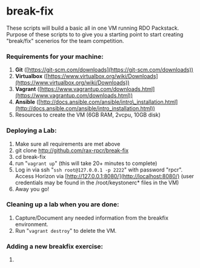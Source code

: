 # break-fix

These scripts will build a basic all in one VM running RDO Packstack. Purpose of these scripts to to give you a starting point to start creating "break/fix" scenerios for the team competition.

### Requirements for your machine:
 1. **Git** ([https://git-scm.com/downloads](https://git-scm.com/downloads))
 1. **Virtualbox** ([https://www.virtualbox.org/wiki/Downloads](https://www.virtualbox.org/wiki/Downloads))
 1. **Vagrant** ([https://www.vagrantup.com/downloads.html](https://www.vagrantup.com/downloads.html))
 1. **Ansible** ([http://docs.ansible.com/ansible/intro\_installation.html](http://docs.ansible.com/ansible/intro_installation.html))
 1. Resources to create the VM (6GB RAM, 2vcpu, 10GB disk)
 
### Deploying a Lab:
 1. Make sure all requirements are met above
 1. git clone http://github.com/rax-rpcr/break-fix
 1. cd break-fix
 1. run "`vagrant up`" (this will take 20+ minutes to complete)
 1. Log in via ssh "`ssh root@127.0.0.1 -p 2222`" with password "rpcr". Access Horizon via [http://127.0.0.1:8080/](http://localhost:8080/)  (user credentials may be found in the /root/keystonerc\* files in the VM)
 1. Away you go!

### Cleaning up a lab when you are done:
 1. Capture/Document any needed information from the breakfix environment.
 1. Run "`vagrant destroy`" to delete the VM.

### Adding a new breakfix exercise:
 1.
